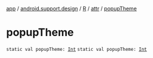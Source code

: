 [app](../../../index.md) / [android.support.design](../../index.md) / [R](../index.md) / [attr](index.md) / [popupTheme](.)

# popupTheme

`static val popupTheme: `[`Int`](https://kotlinlang.org/api/latest/jvm/stdlib/kotlin/-int/index.html)
`static val popupTheme: `[`Int`](https://kotlinlang.org/api/latest/jvm/stdlib/kotlin/-int/index.html)
